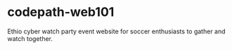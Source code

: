 # codepath-web101
Ethio cyber watch party event website for soccer enthusiasts to gather and watch together. 
